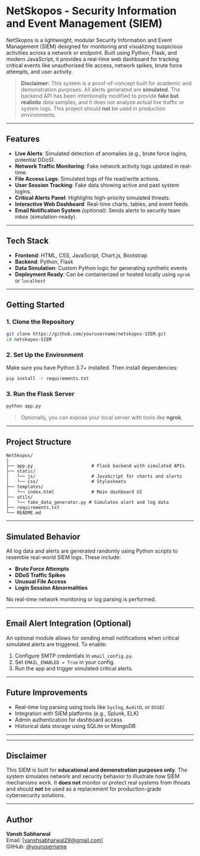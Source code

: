 
# NetSkopos - Security Information and Event Management (SIEM)

NetSkopos is a lightweight, modular Security Information and Event Management (SIEM) designed for monitoring and visualizing suspicious activities across a network or endpoint. Built using Python, Flask, and modern JavaScript, it provides a real-time web dashboard for tracking critical events like unauthorised file access, network spikes, brute force attempts, and user activity.

>  **Disclaimer:** This system is a proof-of-concept built for academic and demonstration purposes. All alerts generated are **simulated**. The backend API has been intentionally modified to provide **fake but realistic** data samples, and it does not analyze actual live traffic or system logs. This project should **not** be used in production environments.

---

##  Features

- **Live Alerts**: Simulated detection of anomalies (e.g., brute force logins, potential DDoS).
- **Network Traffic Monitoring**: Fake network activity logs updated in real-time.
- **File Access Logs**: Simulated logs of file read/write actions.
- **User Session Tracking**: Fake data showing active and past system logins.
- **Critical Alerts Panel**: Highlights high-priority simulated threats.
- **Interactive Web Dashboard**: Real-time charts, tables, and event feeds.
- **Email Notification System** *(optional)*: Sends alerts to security team inbox (simulation-ready).

---

##  Tech Stack

- **Frontend**: HTML, CSS, JavaScript, Chart.js, Bootstrap
- **Backend**: Python, Flask
- **Data Simulation**: Custom Python logic for generating synthetic events
- **Deployment Ready**: Can be containerized or hosted locally using `ngrok` or `localhost`

---

##  Getting Started

### 1. Clone the Repository

```bash
git clone https://github.com/yourusername/netskopos-SIEM.git
cd netskopos-SIEM
```

### 2. Set Up the Environment

Make sure you have Python 3.7+ installed. Then install dependencies:

```bash
pip install -r requirements.txt
```

### 3. Run the Flask Server

```bash
python app.py
```

> Optionally, you can expose your local server with tools like **ngrok**.

---

##  Project Structure

```
NetSkopos/
│
├── app.py                      # Flask backend with simulated APIs
├── static/
│   └── js/                     # JavaScript for charts and alerts
│   └── css/                    # Stylesheets
├── templates/
│   └── index.html              # Main dashboard UI
├── utils/
│   └── fake_data_generator.py # Simulates alert and log data
├── requirements.txt
└── README.md
```

---

##  Simulated Behavior

All log data and alerts are generated randomly using Python scripts to resemble real-world SIEM logs. These include:

- **Brute Force Attempts**
- **DDoS Traffic Spikes**
- **Unusual File Access**
- **Login Session Abnormalities**

No real-time network monitoring or log parsing is performed.

---

## Email Alert Integration (Optional)

An optional module allows for sending email notifications when critical simulated alerts are triggered. To enable:

1. Configure SMTP credentials in `email_config.py`.
2. Set `EMAIL_ENABLED = True` in your config.
3. Run the app and trigger simulated critical alerts.

---

## Future Improvements

- Real-time log parsing using tools like `Syslog`, `AuditD`, or `OSSEC`
- Integration with SIEM platforms (e.g., Splunk, ELK)
- Admin authentication for dashboard access
- Historical data storage using SQLite or MongoDB

---


---

## Disclaimer

This SIEM is built for **educational and demonstration purposes only**. The system simulates network and security behavior to illustrate how SIEM mechanisms work. It **does not** monitor or protect real systems from threats and should **not** be used as a replacement for production-grade cybersecurity solutions.

---

## Author

**Vansh Sabharwal**  
Email: [vanshsabharwal29@gmail.com]  
GitHub: [@yourusername](https://github.com/oneshh)
